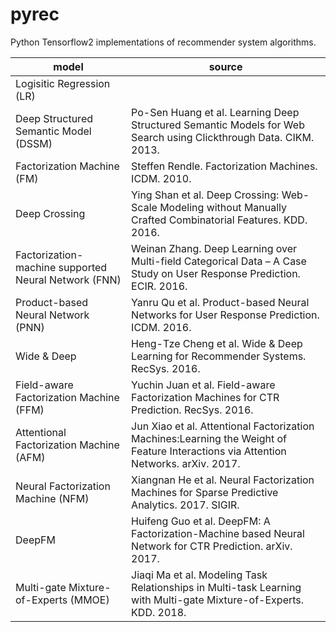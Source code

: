 # pyrec

Python Tensorflow2 implementations of recommender system algorithms.

|model|source|
|----|----|
|Logisitic Regression (LR)||
|Deep Structured Semantic Model (DSSM)|Po-Sen Huang et al. Learning Deep Structured Semantic Models for Web Search using Clickthrough Data. CIKM. 2013.|
|Factorization Machine (FM)|Steffen Rendle. Factorization Machines. ICDM. 2010.|
|Deep Crossing|Ying Shan et al. Deep Crossing: Web-Scale Modeling without Manually Crafted Combinatorial Features. KDD. 2016.|
|Factorization-machine supported Neural Network (FNN)|Weinan Zhang. Deep Learning over Multi-field Categorical Data – A Case Study on User Response Prediction. ECIR. 2016.|
|Product-based Neural Network (PNN)|Yanru Qu et al. Product-based Neural Networks for User Response Prediction. ICDM. 2016.|
|Wide & Deep|Heng-Tze Cheng et al. Wide & Deep Learning for Recommender Systems. RecSys. 2016.|
|Field-aware Factorization Machine (FFM)|Yuchin Juan et al. Field-aware Factorization Machines for CTR Prediction. RecSys. 2016.|
|Attentional Factorization Machine (AFM)|Jun Xiao et al. Attentional Factorization Machines:Learning the Weight of Feature Interactions via Attention Networks. arXiv. 2017.|
|Neural Factorization Machine (NFM)|Xiangnan He et al. Neural Factorization Machines for Sparse Predictive Analytics. 2017. SIGIR.|
|DeepFM|Huifeng Guo et al. DeepFM: A Factorization-Machine based Neural Network for CTR Prediction. arXiv. 2017.|
|Multi-gate Mixture-of-Experts (MMOE)|Jiaqi Ma et al. Modeling Task Relationships in Multi-task Learning with Multi-gate Mixture-of-Experts. KDD. 2018.|